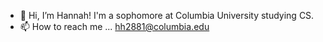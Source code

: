 - 👋 Hi, I’m Hannah! I'm a sophomore at Columbia University studying CS.
- 📫 How to reach me ... hh2881@columbia.edu

<!---
hannah-w-huang/hannah-w-huang is a ✨ special ✨ repository because its `README.md` (this file) appears on your GitHub profile.
You can click the Preview link to take a look at your changes.
--->
